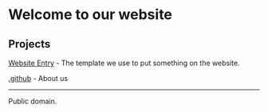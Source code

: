 # Welcome to our website

## Projects

[Website Entry](http://191512.xyz/website-entry/) - The template we use to put something on the website.

[.github](https://191512.xyz/.github) - About us

---

Public domain.
